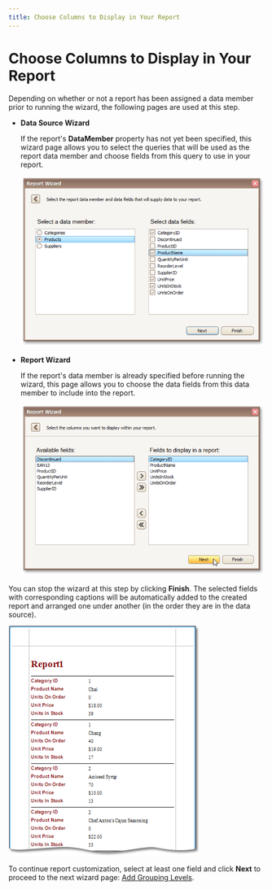 ```yaml
---
title: Choose Columns to Display in Your Report
---
```

# Choose Columns to Display in Your Report
Depending on whether or not a report has been assigned a data member prior to running the wizard, the following pages are used at this step.
* **Data Source Wizard**
	
	If the report's **DataMember** property has not yet been specified, this wizard page allows you to select the queries that will be used as the report data member and choose fields from this query to use in your report.
	
	![eud-win-report-wizard-select-data-fields](../../../../../images/Img126783.png)
* **Report Wizard**
	
	If the report's data member is already specified before running the wizard, this page allows you to choose the data fields from this data member to include into the report.
	
	![RD_ReportWizard_Standard_4](../../../../../images/Img8322.png)

You can stop the wizard at this step by clicking **Finish**. The selected fields with corresponding captions will be automatically added to the created report and arranged one under another (in the order they are in the data source).

![RD_ReportWizard_Standard_4a](../../../../../images/Img9144.png)

To continue report customization, select at least one field and click **Next** to proceed to the next wizard page: [Add Grouping Levels](../../../../../../interface-elements-for-desktop/articles/report-designer/report-designer-for-winforms/report-wizard/data-bound-report/add-grouping-levels.md).